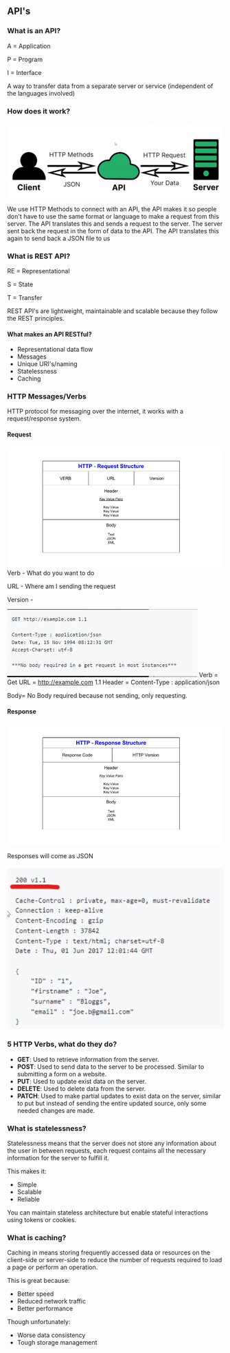 ## API's

### What is an API?

A = Application

P = Program

I = Interface

A way to transfer data from a separate server or service (independent of the languages involved)

### How does it work?

![Capture.PNG](Capture.PNG)

We use HTTP Methods to connect with an API, the API makes it so people don't have to use the same format or language to make a request from this server. 
The API translates this and sends a request to the server. The server sent back the request in the form of data to the API. The API translates this again to send back a JSON file to us

### What is REST API?

RE = Representational

S = State

T = Transfer

REST API's are lightweight, maintainable and scalable because they follow the REST principles. 

#### What makes an API RESTful?

- Representational data flow
- Messages
- Unique URI's/naming
- Statelessness
- Caching

### HTTP Messages/Verbs

HTTP protocol for messaging over the internet, it works with a request/response system.

#### Request
![HTTP_request.png](HTTP_request.png)
Verb - What do you want to do

URL - Where am I sending the request

Version - 

![request example.PNG](request%20example.PNG)
Verb = Get
URL = http://example.com 1.1
Header = Content-Type : application/json

Body= No Body required because not sending, only requesting.

#### Response
![HTTP_response.png](HTTP_response.png)

Responses will come as JSON

![response example.PNG](response%20example.PNG)

### 5 HTTP Verbs, what do they do?

- **GET**: Used to retrieve information from the server.
- **POST**: Used to send data to the server to be processed. Similar to submitting a form on a website.
- **PUT**: Used to update exist data on the server.
- **DELETE**: Used to delete data from the server.
- **PATCH**: Used to make partial updates to exist data on the server, similar to put but instead of sending the entire updated source, only some needed changes are made. 


### What is statelessness?

Statelessness means that the server does not store any information about the user in between requests, each request contains all the necessary information for the server to fulfill it. 

This makes it: 
- Simple
- Scalable
- Reliable

You can maintain stateless architecture but enable stateful interactions using tokens or cookies. 

### What is caching?

Caching in means storing frequently accessed data or resources on the client-side or server-side to reduce the number of requests required to load a page or perform an operation.

This is great because: 
- Better speed
- Reduced network traffic
- Better performance

Though unfortunately: 
- Worse data consistency 
- Tough storage management 



